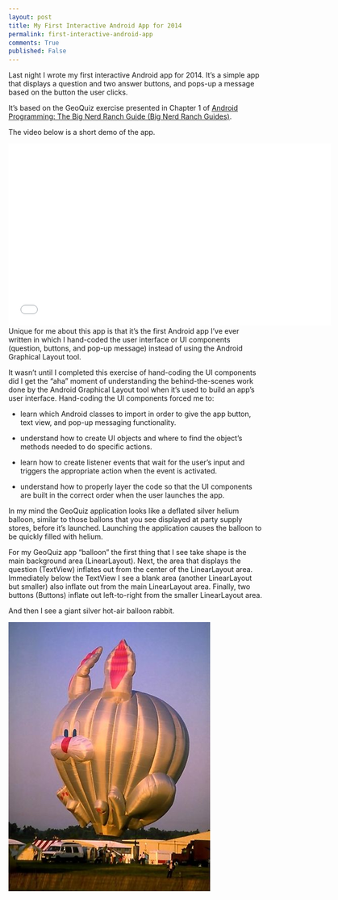 ```yaml
---
layout: post
title: My First Interactive Android App for 2014 
permalink: first-interactive-android-app
comments: True
published: False
---
```


Last night I wrote my first interactive Android app for 2014. It’s a simple app that displays a question and two answer buttons, and pops-up a message based on the button the user clicks. 

It’s based on the GeoQuiz exercise presented in Chapter 1 of [Android Programming: The Big Nerd Ranch Guide (Big Nerd Ranch Guides)](http://www.amazon.com/gp/product/0321804333/ref=as_li_tf_tl?ie=UTF8&camp=1789&creative=9325&creativeASIN=0321804333&linkCode=as2&tag=6767151-20).

The video below is a short demo of the app.

<iframe width="640" height="360" src="//www.youtube.com/embed/2xHVxPOoE58?feature=player_embedded" frameborder="0" allowfullscreen></iframe>
<br>
Unique for me about this app is that it’s the first Android app I’ve ever written in which I hand-coded the user interface or UI components (question, buttons, and pop-up message) instead of using the Android Graphical Layout tool.

It wasn’t until I completed this exercise of hand-coding the UI components did I get the “aha” moment of understanding the behind-the-scenes work done by the Android Graphical Layout tool when it’s used to build an app’s user interface. Hand-coding the UI components forced me to:

* learn which Android classes to import in order to give the app button, text view, and pop-up messaging functionality.

* understand how to create UI objects and where to find the object’s methods needed to do specific actions.

* learn how to create listener events that wait for the user’s input and triggers the appropriate action when the event is activated.

* understand how to properly layer the code so that the UI components are built in the correct order when the user launches the app.

In my mind the GeoQuiz application looks like a deflated silver helium balloon, similar to those ballons that you see displayed at party supply stores, before it’s launched. Launching the application causes the balloon to be quickly filled with helium. 

For my GeoQuiz app “balloon” the first thing that I see take shape is the main background area (LinearLayout). Next, the area that displays the question (TextView) inflates out from the center of the LinearLayout area. Immediately below the TextView I see a blank area (another LinearLayout but smaller) also inflate out from the main LinearLayout area. Finally, two buttons (Buttons) inflate out left-to-right from the smaller LinearLayout area.

And then I see a giant silver hot-air balloon rabbit.

![hot+air+balloon](/images/hot+air+balloon.jpg)
